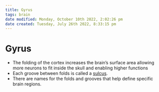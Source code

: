 ```yaml
---
title: Gyrus
tags: brain
date modified: Monday, October 10th 2022, 2:02:26 pm
date created: Tuesday, July 26th 2022, 8:33:15 pm
---
```


# Gyrus
- The folding of the cortex increases the brain’s surface area allowing more neurons to fit inside the skull and enabling higher functions
- Each groove between folds is called a [sulcus](Sulcus.md).
- There are names for the folds and grooves that help define specific brain regions.




